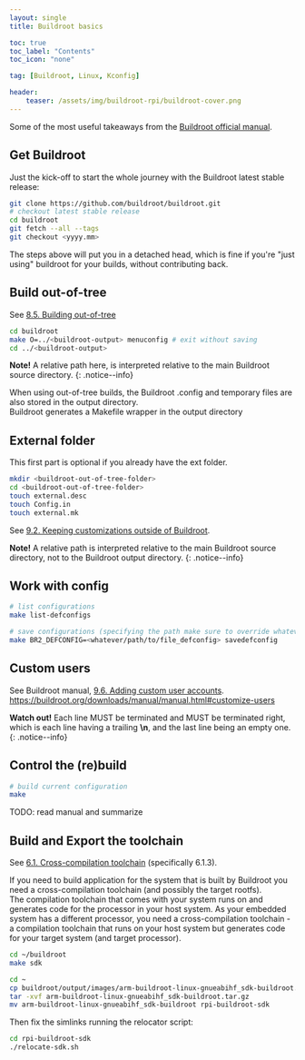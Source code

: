 ```yaml
---
layout: single
title: Buildroot basics

toc: true
toc_label: "Contents"
toc_icon: "none"

tag: [Buildroot, Linux, Kconfig]

header:
    teaser: /assets/img/buildroot-rpi/buildroot-cover.png
---
```


Some of the most useful takeaways from the [Buildroot official manual](https://buildroot.org/downloads/manual/manual.html).

## Get Buildroot

Just the kick-off to start the whole journey with the Buildroot latest stable release:

```bash
git clone https://github.com/buildroot/buildroot.git
# checkout latest stable release 
cd buildroot
git fetch --all --tags
git checkout <yyyy.mm>
```

The steps above will put you in a detached head, which is fine if you're "just using" buildroot for your builds, without contributing back.

## Build out-of-tree

See [8.5. Building out-of-tree](https://buildroot.org/downloads/manual/manual.html#_building_out_of_tree)

```bash
cd buildroot
make O=../<buildroot-output> menuconfig # exit without saving
cd ../<buildroot-output>
```

**Note!** A relative path here, is interpreted relative to the main Buildroot source directory.
{: .notice--info}

When using out-of-tree builds, the Buildroot .config and temporary files are also stored in the output directory.  
Buildroot generates a Makefile wrapper in the output directory

## External folder

This first part is optional if you already have the ext folder.

```bash
mkdir <buildroot-out-of-tree-folder>
cd <buildroot-out-of-tree-folder>
touch external.desc
touch Config.in 
touch external.mk
```

See [9.2. Keeping customizations outside of Buildroot](https://buildroot.org/downloads/manual/manual.html#outside-br-custom).

**Note!** A relative path is interpreted relative to the main Buildroot source directory, not to the Buildroot output directory.
{: .notice--info}

## Work with config

``` bash
# list configurations
make list-defconfigs

# save configurations (specifying the path make sure to override whatever path is defined in the current .config)
make BR2_DEFCONFIG=<whatever/path/to/file_defconfig> savedefconfig
```

## Custom users

See Buildroot manual, [9.6. Adding custom user accounts](https://buildroot.org/downloads/manual/manual.html#customize-users).
https://buildroot.org/downloads/manual/manual.html#customize-users

**Watch out!** Each line MUST be terminated and MUST be terminated right, which is each line having a trailing **\n**, and the last line being an empty one.
{: .notice--info}

## Control the (re)build

```bash
# build current configuration
make
```

TODO: read manual and summarize

## Build and Export the toolchain

See [6.1. Cross-compilation toolchain](https://buildroot.org/downloads/manual/manual.html#_cross_compilation_toolchain) (specifically 6.1.3).

If you need to build application for the system that is built by Buildroot you need a cross-compilation toolchain (and possibly the target rootfs).  
The compilation toolchain that comes with your system runs on and generates code for the processor in your host system. As your embedded system has a different processor, you need a cross-compilation toolchain - a compilation toolchain that runs on your host system but generates code for your target system (and target processor).

``` bash
cd ~/buildroot
make sdk
```

```bash
cd ~
cp buildroot/output/images/arm-buildroot-linux-gnueabihf_sdk-buildroot.tar.gz .
tar -xvf arm-buildroot-linux-gnueabihf_sdk-buildroot.tar.gz
mv arm-buildroot-linux-gnueabihf_sdk-buildroot rpi-buildroot-sdk
```

Then fix the simlinks running the relocator script:

```bash
cd rpi-buildroot-sdk
./relocate-sdk.sh
```
